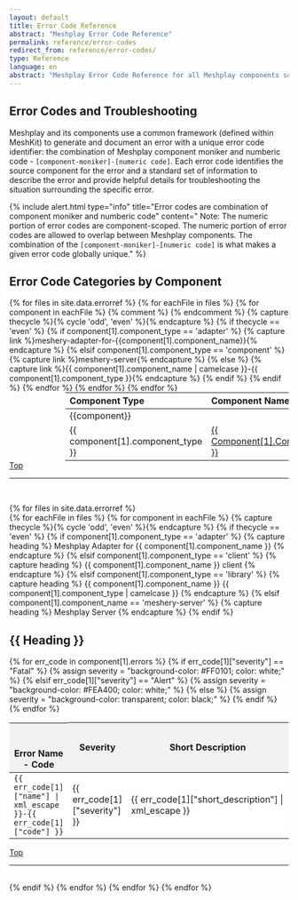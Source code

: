 ```yaml
---
layout: default
title: Error Code Reference
abstract: "Meshplay Error Code Reference"
permalink: reference/error-codes
redirect_from: reference/error-codes/
type: Reference
language: en
abstract: "Meshplay Error Code Reference for all Meshplay components so that you can troubleshoot issues."
---
```

<style>

.title {
  text-transform: capitalize;
}

.tbl-head-row{
  background-color:#F2F2F2;
}

.tbl-head-row .error-name-code{
  display:flex;
  justify-content:space-between;
  align-items:flex-end;
  height:5rem;
}

.tbl .tbl-body .tbl-body-row{
  background-color:#FFFFFF;
}

.tbl .tbl-body .tbl-body-row.hover-effect:hover{
  background-color:#ccfff9;
  cursor:pointer;
}

.tbl-body-row .error-name-code{
  display:flex;
  justify-content:flex-start;
}

.tbl .tbl-body .tbl-hidden-row{
  visibility:hidden;
  display:none;
  background-color:#FAFAFA;
  width:100%
}

</style>

<script type="text/javascript">
    function toggle_visibility(id) {
       var e = document.getElementById(id);
       if(e.style.visibility == 'visible') {
          e.style.display = 'none';
          e.style.visibility = 'hidden';
      }
       else {
          e.style.display = 'table-row';
          e.style.visibility = 'visible';
          }
    }
</script>

## Error Codes and Troubleshooting

Meshplay and its components use a common framework (defined within MeshKit) to generate and document an error with a unique error code identifier: the combination of Meshplay component moniker and numberic code - `[component-moniker]-[numeric code]`. Each error code identifies the source component for the error and a standard set of information to describe the error and provide helpful details for troubleshooting the situation surrounding the specific error.

{% include alert.html type="info" title="Error codes are combination of component moniker and numberic code" content="
Note: The numeric portion of error codes are component-scoped. The numeric portion of error codes are allowed to overlap between Meshplay components. The combination of the `[component-moniker]-[numeric code]` is what makes a given error code globally unique." %}

## Error Code Categories by Component

<table style="margin:auto;padding-right:25%; padding-left:20%;">
<thead>
  <tr>
    <th style="text-align:left">Component Type</th>
    <th style="text-align:left">Component Name</th>
  </tr>
</thead>
<tbody>
  {% for files in site.data.errorref %}
    {% for eachFile in files %}
      {% for component in eachFile  %}
          {% comment %} <tr><td colspan="2">{{component}}</td></tr> {% endcomment %}
           {% capture thecycle %}{% cycle 'odd', 'even' %}{% endcapture %}
            {% if thecycle == 'even' %} 
            {% if component[1].component_type == 'adapter' %}
              {% capture link %}meshery-adapter-for-{{component[1].component_name}}{% endcapture %}
            {% elsif component[1].component_type == 'component' %}
               {% capture link %}meshery-server{% endcapture %}
            {% else %}
              {% capture link %}{{ component[1].component_name  | camelcase }}-{{ component[1].component_type }}{% endcapture %}      
            {% endif %}
            <tr>
              <td style="text-align:left">{{ component[1].component_type }}</td>
              <td class="title"><a href="#{{ link}}">{{ component[1].component_name }}</a></td>
            </tr>
        {% endif %}
      {% endfor %}
    {% endfor %}
  {% endfor %}
</tbody>
</table>
 <a href="#error-code-reference">Top</a>
  <hr>
  <br>

  {% for files in site.data.errorref %}    
  {% for eachFile in files %}
    {% for component in eachFile %}
      {% capture thecycle %}{% cycle 'odd', 'even' %}{% endcapture %}
      {% if thecycle == 'even' %}
        {% if component[1].component_type == 'adapter' %}
          {% capture heading %}
            Meshplay Adapter for {{ component[1].component_name }}
          {% endcapture %}
        {% elsif component[1].component_type == 'client' %}
          {% capture heading %}
            {{ component[1].component_name }} client
          {% endcapture %}
        {% elsif component[1].component_type == 'library' %}
          {% capture heading %}
            {{ component[1].component_name }} {{ component[1].component_type | camelcase }}
          {% endcapture %}
        {% elsif component[1].component_name == 'meshery-server' %}
          {% capture heading %}
            Meshplay Server
          {% endcapture %}
        {% endif %}


<h2 class="title">{{ heading }}</h2>
<table class="tbl">
  <thead>
    <tr class="tbl-head-row">
      <th class="error-name-code"><span>Error Name - Code</span></th>
      <th style="width:15%">Severity</th>
      <th style="width:85%">Short Description</th>
    </tr>
  </thead>
  <tbody class="tbl-body">
    {% for err_code in component[1].errors %}
      {% if err_code[1]["severity"] == "Fatal" %}
        {% assign severity = "background-color: #FF0101; color: white;" %}
      {% elsif err_code[1]["severity"] == "Alert" %}
        {% assign severity = "background-color: #FEA400; color: white;" %}
      {% else %}
        {% assign severity = "background-color: transparent; color: black;" %}
      {% endif %}
      <tr class="tbl-body-row hover-effect" onclick="toggle_visibility('{{ component[1].component_name }}-{{ err_code[1]["name"] }}-more-info');">
        <td class="error-name-code">
          <code>{{ err_code[1]["name"] | xml_escape }}-{{ err_code[1]["code"] }}</code>
        </td>
        <td style="{{ severity }}">{{ err_code[1]["severity"] }}</td>
        <td>{{ err_code[1]["short_description"] | xml_escape }}</td>
      </tr>
      <tr id="{{ component[1].component_name }}-{{ err_code[1]["name"] }}-more-info" class="tbl-hidden-row">
        <td style="word-break:break-all;">
          <div><i><b>Probable Cause:</b></i></div>{{ err_code[1]["probable_cause"] | xml_escape }}
          </td>
          <td>
          <div><i><b>Suggested Remediation:</b></i></div>
          {{ err_code[1]["suggested_remediation"] | xml_escape }}
          </td>
          <td>
          <div><i><b>Long Description:</b></i></div>
          {{ err_code[1]["long_description"] | xml_escape }}
        </td>
      </tr>
    {% endfor %}
  </tbody>
</table>
<a href="#error-code-reference">Top</a>
<hr>
<br>
{% endif %}
{% endfor %}
{% endfor %}
{% endfor %}


    
